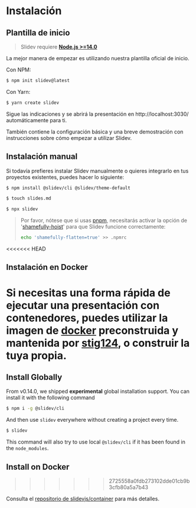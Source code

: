 # Instalación

## Plantilla de inicio

> Slidev requiere [**Node.js >=14.0**](https://nodejs.org/)

La mejor manera de empezar es utilizando nuestra plantilla oficial de inicio.

Con NPM:

```bash
$ npm init slidev@latest
```

Con Yarn:

```bash
$ yarn create slidev
```

Sigue las indicaciones y se abrirá la presentación en http://localhost:3030/ automáticamente para ti.

También contiene la configuración básica y una breve demostración con instrucciones sobre cómo empezar a utilizar Slidev.

## Instalación manual

Si todavía prefieres instalar Slidev manualmente o quieres integrarlo en tus proyectos existentes, puedes hacer lo siguiente:

```bash
$ npm install @slidev/cli @slidev/theme-default
```
```bash
$ touch slides.md
```
```bash
$ npx slidev
```

> Por favor, nótese que si usas [pnpm](https://pnpm.io), necesitarás activar la opción de '[shamefully-hoist](https://pnpm.io/npmrc#shamefully-hoist)' para que Slidev funcione correctamente:
>
> ```bash
> echo 'shamefully-flatten=true' >> .npmrc
> ```

<<<<<<< HEAD
## Instalación en Docker
Si necesitas una forma rápida de ejecutar una presentación con contenedores, puedes utilizar la imagen de [docker](https://hub.docker.com/r/stig124/slidev) preconstruida y mantenida por [stig124](https://github.com/Stig124), o construir la tuya propia.
=======
## Install Globally

From v0.14.0, we shipped **experimental** global installation support. You can install it with the following command 

```bash
$ npm i -g @slidev/cli
```

And then use `slidev` everywhere without creating a project every time.

```bash
$ slidev
```

This command will also try to use local `@slidev/cli` if it has been found in the `node_modules`.

## Install on Docker
>>>>>>> 2725558a0fdb273102dde01cb9b3cfb80a5a7b43

Consulta el [repositorio de slidevjs/container](https://github.com/slidevjs/container) para más detalles.
